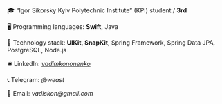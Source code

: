 
🎓 “Igor Sikorsky Kyiv Polytechnic Institute” (KPI) student / **3rd**

🖥 Programming languages: **Swift**, Java

🚀 Technology stack:
    **UIKit, SnapKit**, Spring Framework, Spring Data JPA, PostgreSQL, Node.js

🛎 LinkedIn: [_vadimkononenko_](https://www.linkedin.com/in/vadim-kononenko-b31476229/)

📞 Telegram: _@weast_

🧲 Email: _vadiskon@gmail.com_

